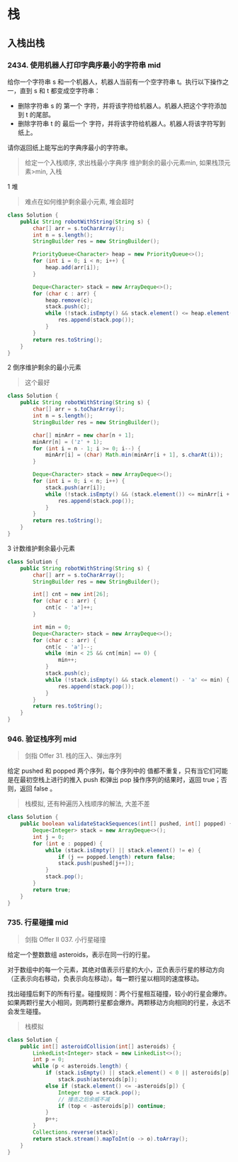 # 栈

## 入栈出栈

### 2434. 使用机器人打印字典序最小的字符串 mid

给你一个字符串 s 和一个机器人，机器人当前有一个空字符串 t。执行以下操作之一，直到 s 和 t 都变成空字符串：

- 删除字符串 s 的 第一个 字符，并将该字符给机器人。机器人把这个字符添加到 t 的尾部。
- 删除字符串 t 的 最后一个 字符，并将该字符给机器人。机器人将该字符写到纸上。

请你返回纸上能写出的字典序最小的字符串。

> 给定一个入栈顺序, 求出栈最小字典序
> 维护剩余的最小元素min, 如果栈顶元素>min, 入栈

1 堆
> 难点在如何维护剩余最小元素, 堆会超时

```java
class Solution {
    public String robotWithString(String s) {
        char[] arr = s.toCharArray();
        int n = s.length();
        StringBuilder res = new StringBuilder();

        PriorityQueue<Character> heap = new PriorityQueue<>();
        for (int i = 0; i < n; i++) {
            heap.add(arr[i]);
        }

        Deque<Character> stack = new ArrayDeque<>();
        for (char c : arr) {
            heap.remove(c);
            stack.push(c);
            while (!stack.isEmpty() && stack.element() <= heap.element()) {
                res.append(stack.pop());
            }
        }
        return res.toString();
    }
}
```

2 倒序维护剩余的最小元素
> 这个最好

```java
class Solution {
    public String robotWithString(String s) {
        char[] arr = s.toCharArray();
        int n = s.length();
        StringBuilder res = new StringBuilder();

        char[] minArr = new char[n + 1];
        minArr[n] = ('z' + 1);
        for (int i = n - 1; i >= 0; i--) {
            minArr[i] = (char) Math.min(minArr[i + 1], s.charAt(i));
        }

        Deque<Character> stack = new ArrayDeque<>();
        for (int i = 0; i < n; i++) {
            stack.push(arr[i]);
            while (!stack.isEmpty() && (stack.element()) <= minArr[i + 1]) {
                res.append(stack.pop());
            }
        }
        return res.toString();
    }
}
```

3 计数维护剩余最小元素

```java
class Solution {
    public String robotWithString(String s) {
        char[] arr = s.toCharArray();
        StringBuilder res = new StringBuilder();

        int[] cnt = new int[26];
        for (char c : arr) {
            cnt[c - 'a']++;
        }

        int min = 0;
        Deque<Character> stack = new ArrayDeque<>();
        for (char c : arr) {
            cnt[c - 'a']--;
            while (min < 25 && cnt[min] == 0) {
                min++;
            }
            stack.push(c);
            while (!stack.isEmpty() && stack.element() - 'a' <= min) {
                res.append(stack.pop());
            }
        }
        return res.toString();
    }
}
```

### 946. 验证栈序列 mid

> 剑指 Offer 31. 栈的压入、弹出序列

给定 pushed 和 popped 两个序列，每个序列中的 值都不重复，只有当它们可能是在最初空栈上进行的推入 push 和弹出 pop 操作序列的结果时，返回 true；否则，返回 false 。
> 栈模拟, 还有种遍历入栈顺序的解法, 大差不差

```java
class Solution {
    public boolean validateStackSequences(int[] pushed, int[] popped) {
        Deque<Integer> stack = new ArrayDeque<>();
        int j = 0;
        for (int e : popped) {
            while (stack.isEmpty() || stack.element() != e) {
                if (j == popped.length) return false;
                stack.push(pushed[j++]);
            }
            stack.pop();
        }
        return true;
    }
}
```

### 735. 行星碰撞 mid

> 剑指 Offer II 037. 小行星碰撞

给定一个整数数组 asteroids，表示在同一行的行星。

对于数组中的每一个元素，其绝对值表示行星的大小，正负表示行星的移动方向（正表示向右移动，负表示向左移动）。每一颗行星以相同的速度移动。

找出碰撞后剩下的所有行星。碰撞规则：两个行星相互碰撞，较小的行星会爆炸。如果两颗行星大小相同，则两颗行星都会爆炸。两颗移动方向相同的行星，永远不会发生碰撞。

> 栈模拟

```java
class Solution {
    public int[] asteroidCollision(int[] asteroids) {
        LinkedList<Integer> stack = new LinkedList<>();
        int p = 0;
        while (p < asteroids.length) {
            if (stack.isEmpty() || stack.element() < 0 || asteroids[p] > 0)
                stack.push(asteroids[p]);
            else if (stack.element() <= -asteroids[p]) {
                Integer top = stack.pop();
                // 撞击之后余威不减
                if (top < -asteroids[p]) continue;
            }
            p++;
        }
        Collections.reverse(stack);
        return stack.stream().mapToInt(o -> o).toArray();
    }
}
```

